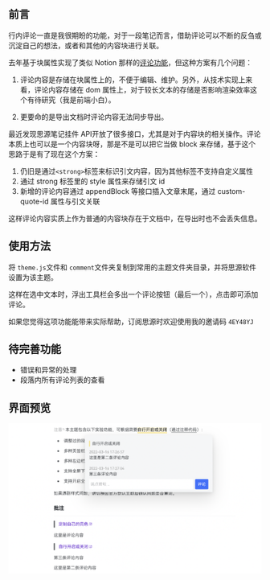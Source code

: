



## 前言

行内评论一直是我很期盼的功能，对于一段笔记而言，借助评论可以不断的反刍或沉淀自己的想法，或者和其他的内容块进行关联。

去年基于块属性实现了类似 Notion 那样的[评论功能](https://github.com/langzhou/siyuan-note/tree/main/siyuan-utils)，但这种方案有几个问题：

1. 评论内容是存储在块属性上的，不便于编辑、维护。另外，从技术实现上来看，评论内容存储在 dom 属性上，对于较长文本的存储是否影响渲染效率这个有待研究（我是前端小白）。

2. 更要命的是导出文档时评论内容无法同步导出。

最近发现思源笔记挂件 API开放了很多接口，尤其是对于内容块的相关操作。评论本质上也可以是一个内容块呀，那是不是可以把它当做 block 来存储，基于这个思路于是有了现在这个方案：

1. 仍旧是通过`<strong>`标签来标识引文内容，因为其他标签不支持自定义属性
2. 通过 strong 标签里的 style 属性来存储引文 id
3. 新增的评论内容通过 appendBlock 等接口插入文章末尾，通过 custom-quote-id 属性与引文关联

这样评论内容实质上作为普通的内容块存在于文档中，在导出时也不会丢失信息。

## 使用方法

将 `theme.js`文件和 `comment`文件夹复制到常用的主题文件夹目录，并将思源软件设置为该主题。

这样在选中文本时，浮出工具栏会多出一个评论按钮（最后一个），点击即可添加评论。

如果您觉得这项功能能带来实际帮助，订阅思源时欢迎使用我的邀请码 `4EY48YJ`

## 待完善功能

- 错误和异常的处理
- 段落内所有评论列表的查看

## 界面预览

![preview](https://raw.githubusercontent.com/langzhou/siyuan-note/main/siyuan-comment/preview.png)
